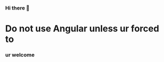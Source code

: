 ### Hi there 👋

# Do not use Angular unless ur forced to
### ur welcome

<!-- **xrehpicx/xrehpicx** is a ✨ _special_ ✨ repository because its `README.md` (this file) appears on your GitHub profile.

<!-- Here are some ideas to get you started:

- 🔭 I’m currently working on Node, Cpp stuff
- 🌱 I’m currently learning Cpp
- 👯 I’m looking to collaborate on Cpp
- 🤔 I’m looking for help with Cpp
- 💬 Ask me about Cpp
- 📫 How to reach me: Cpp
- 😄 Pronouns: Cpp
- ⚡ Fun fact: Cpp
 -->
